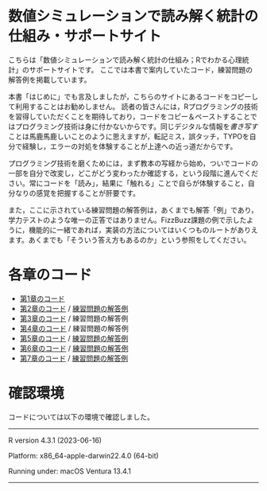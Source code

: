 # 数値シミュレーションで読み解く統計の仕組み・サポートサイト

こちらは「数値シミュレーションで読み解く統計の仕組み；Rでわかる心理統計」のサポートサイトです。
ここでは本書で案内していたコード，練習問題の解答例を掲載しています。

本書「はじめに」でも言及しましたが，こちらのサイトにあるコードをコピーして利用することはお勧めしません。
読者の皆さんには，Rプログラミングの技術を習得していただくことを期待しており，コードをコピー＆ペーストすることではプログラミング技術は身に付かないからです。同じデジタルな情報を*書き写す*ことは馬鹿馬鹿しいことのように思えますが，転記ミス，誤タッチ，TYPOを自分で経験し，エラーの対処を体験することが上達への近っ道だからです。

プログラミング技術を磨くためには，まず教本の写経から始め，ついでコードの一部を自分で改変し，どこがどう変わったか確認する，という段階に進んでください。常にコードを「読み」，結果に「触れる」ことで自らが体験すること，自分なりの感覚を把握することが肝要です。

また，ここに示されている練習問題の解答例は，あくまでも解答「例」であり，学力テストのような唯一の正答ではありません。FizzBuzz課題の例で示したように，機能的に一緒であれば，実装の方法についてはいくつものルートがありえます。あくまでも「そういう答え方もあるのか」という参照をしてください。

# 各章のコード

+ [第1章のコード](ch1/ch1.R)
+ [第2章のコード](ch2/ch2.R) / [練習問題の解答例](ch2/ch2_practice.R)
+ [第3章のコード](ch3/ch3.R) / 練習問題の解答例
+ [第4章のコード](ch4/ch4.R) / 練習問題の解答例
+ [第5章のコード](ch5.ch5.R) / [練習問題の解答例](ch5/ch5_practice.R)
+ [第6章のコード](ch6/ch6.R) / [練習問題の解答例](ch6/ch6_practice.R)
+ [第7章のコード](ch7/ch7.R) / [練習問題の解答例](ch7/ch7_practice.R)

# 確認環境

コードについては以下の環境で確認しました。

---

R version 4.3.1 (2023-06-16)


Platform: x86_64-apple-darwin22.4.0 (64-bit)

Running under: macOS Ventura 13.4.1

---

